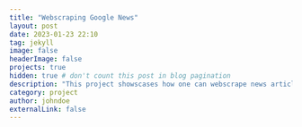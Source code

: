 ```yaml
---
title: "Webscraping Google News"
layout: post
date: 2023-01-23 22:10
tag: jekyll
image: false
headerImage: false
projects: true
hidden: true # don't count this post in blog pagination
description: "This project showscases how one can webscrape news articles from Google News."
category: project
author: johndoe
externalLink: false
---
```

